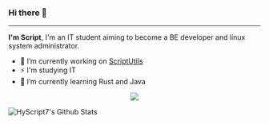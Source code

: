 ### Hi there 👋

---

**I'm Script**, I'm an IT student aiming to become a BE developer and linux system administrator.

- 🔭 I’m currently working on [ScriptUtils](https://github.com/HyScript7/ScriptUtils)
- ⚡ I'm studying IT
- 🌱 I’m currently learning Rust and Java

<p align="center">
  <a href="https://skillicons.dev">
    <img src="https://skillicons.dev/icons?i=git,html,css,python,flask,java,gradle,mongo,redis,linux" />
  </a>
</p>

![HyScript7's Github Stats](https://github-readme-stats.vercel.app/api?username=HyScript7&count_private=true&theme=dracula)
